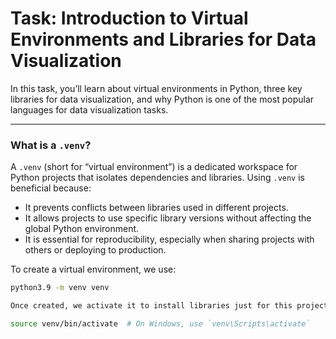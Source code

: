 # Task: Introduction to Virtual Environments and Libraries for Data Visualization

In this task, you’ll learn about virtual environments in Python, three key libraries for data visualization, and why Python is one of the most popular languages for data visualization tasks.

---

### What is a `.venv`?

A `.venv` (short for “virtual environment”) is a dedicated workspace for Python projects that isolates dependencies and libraries. Using `.venv` is beneficial because:
- It prevents conflicts between libraries used in different projects.
- It allows projects to use specific library versions without affecting the global Python environment.
- It is essential for reproducibility, especially when sharing projects with others or deploying to production.

To create a virtual environment, we use:
```bash
python3.9 -m venv venv

Once created, we activate it to install libraries just for this project:

source venv/bin/activate  # On Windows, use `venv\Scripts\activate`
